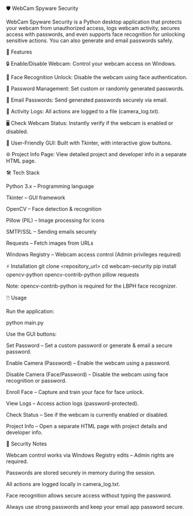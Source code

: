 🛡️ WebCam Spyware Security

WebCam Spyware Security is a Python desktop application that protects your webcam from unauthorized access, logs webcam activity, secures access with passwords, and even supports face recognition for unlocking sensitive actions. You can also generate and email passwords safely.

🚀 Features

🔒 Enable/Disable Webcam: Control your webcam access on Windows.

👤 Face Recognition Unlock: Disable the webcam using face authentication.

🔑 Password Management: Set custom or randomly generated passwords.

📧 Email Passwords: Send generated passwords securely via email.

📜 Activity Logs: All actions are logged to a file (camera_log.txt).

🖥️ Check Webcam Status: Instantly verify if the webcam is enabled or disabled.

🎨 User-Friendly GUI: Built with Tkinter, with interactive glow buttons.

🌐 Project Info Page: View detailed project and developer info in a separate HTML page.

🛠️ Tech Stack

Python 3.x – Programming language

Tkinter – GUI framework

OpenCV – Face detection & recognition

Pillow (PIL) – Image processing for icons

SMTP/SSL – Sending emails securely

Requests – Fetch images from URLs

Windows Registry – Webcam access control (Admin privileges required)

⚡ Installation
git clone <repository_url>
cd webcam-security
pip install opencv-python opencv-contrib-python pillow requests


Note: opencv-contrib-python is required for the LBPH face recognizer.

🖱️ Usage

Run the application:

python main.py


Use the GUI buttons:

Set Password – Set a custom password or generate & email a secure password.

Enable Camera (Password) – Enable the webcam using a password.

Disable Camera (Face/Password) – Disable the webcam using face recognition or password.

Enroll Face – Capture and train your face for face unlock.

View Logs – Access action logs (password-protected).

Check Status – See if the webcam is currently enabled or disabled.

Project Info – Open a separate HTML page with project details and developer info.

🔐 Security Notes

Webcam control works via Windows Registry edits – Admin rights are required.

Passwords are stored securely in memory during the session.

All actions are logged locally in camera_log.txt.

Face recognition allows secure access without typing the password.

Always use strong passwords and keep your email app password secure.
